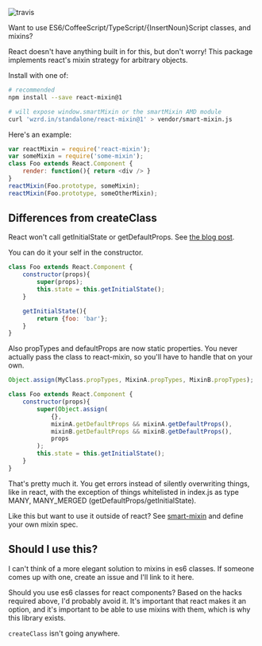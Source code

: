 ![travis](https://travis-ci.org/brigand/react-mixin.svg)

Want to use ES6/CoffeeScript/TypeScript/{InsertNoun}Script classes, and mixins?

React doesn't have anything built in for this, but don't worry!  This package implements
react's mixin strategy for arbitrary objects.

Install with one of:

```sh
# recommended
npm install --save react-mixin@1

# will expose window.smartMixin or the smartMixin AMD module
curl 'wzrd.in/standalone/react-mixin@1' > vendor/smart-mixin.js
```


Here's an example:

```js
var reactMixin = require('react-mixin');
var someMixin = require('some-mixin');
class Foo extends React.Component {
    render: function(){ return <div /> }    
}
reactMixin(Foo.prototype, someMixin);
reactMixin(Foo.prototype, someOtherMixin);
```

## Differences from createClass

React won't call getInitialState or getDefaultProps.  See [the blog post](http://facebook.github.io/react/blog/2015/01/27/react-v0.13.0-beta-1.html).

You can do it your self in the constructor.

```js
class Foo extends React.Component {
    constructor(props){
        super(props);
        this.state = this.getInitialState();
    }

    getInitialState(){
        return {foo: 'bar'};
    }
}
```

Also propTypes and defaultProps are now static properties.  You never actually pass the class to react-mixin, so you'll have to handle that on your own.

```js
Object.assign(MyClass.propTypes, MixinA.propTypes, MixinB.propTypes);

class Foo extends React.Component {
    constructor(props){
        super(Object.assign(
            {}, 
            mixinA.getDefaultProps && mixinA.getDefaultProps(),
            mixinB.getDefaultProps && mixinB.getDefaultProps(),
            props
        );
        this.state = this.getInitialState();
    }
}
```

That's pretty much it.  You get errors instead of silently overwriting things, like in react,
with the exception of things whitelisted in index.js as type MANY, MANY_MERGED (getDefaultProps/getInitialState).

Like this but want to use it outside of react?  See [smart-mixin][1] and define your own mixin spec.

## Should I use this?

I can't think of a more elegant solution to mixins in es6 classes.  If someone comes up with one, create an issue
and I'll link to it here.

Should you use es6 classes for react components?  Based on the hacks required above, I'd probably avoid it.
It's important that react makes it an option, and it's important to be able to use mixins with them, which
is why this library exists.

`createClass` isn't going anywhere.

[1]: https://github.com/brigand/smart-mixin

